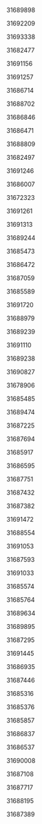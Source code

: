 31689898

31692209

31693338

31682477

31691156

31691257

31686714

31688702

31686846

31686471

31688809

31682497

31691246

31686007

31672323

31691261

31691313

31689244

31685473

31686472

31687059

31685589

31691720

31688979

31689239

31691110

31689238

31690827

31678906

31685485

31689474

31687225

31687694

31685917

31686595

31687751

31687432

31687382

31691472

31688554

31691053

31687593

31691033

31685574

31685764

31689634

31689895

31687295

31691445

31686935

31687446

31685316

31685376

31685857

31686837

31686537

31690008

31687108

31687717

31688195

31687389

